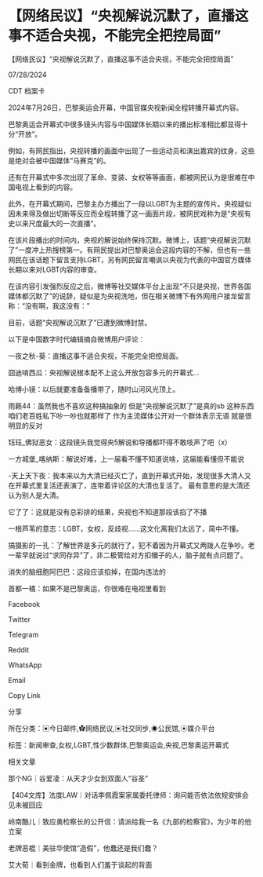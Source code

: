 # 【网络民议】“央视解说沉默了，直播这事不适合央视，不能完全把控局面”

【网络民议】“央视解说沉默了，直播这事不适合央视，不能完全把控局面”

07/28/2024

CDT 档案卡











2024年7月26日，巴黎奥运会开幕，中国官媒央视新闻全程转播开幕式内容。

巴黎奥运会开幕式中很多镜头内容与中国媒体长期以来的播出标准相比都显得十分“开放”。

例如，有网民指出，央视转播的画面中出现了一些运动员和演出嘉宾的纹身，这些是绝对会被中国媒体“马赛克”的。

还有在开幕式中多次出现了革命、变装、女权等等画面，都被网民认为是很难在中国电视上看到的内容。

此外，在开幕式期间，巴黎主办方播出了一段以LGBT为主题的宣传片。央视疑似因未来得及做出切断等反应而全程转播了这一画面片段，被网民戏称为是“央视有史以来尺度最大的一次直播”。

在该片段播出的时间内，央视的解说始终保持沉默。微博上，话题“央视解说沉默了”一度冲上热搜榜第一。有网民提出对巴黎奥运会这段内容的不解，但也有一些网民在该话题下留言支持LGBT，另有网民留言嘲讽以央视为代表的中国官方媒体长期以来对LGBT内容的审查。

在该内容引发强烈反应之后，微博等社交媒体平台上出现“不只是央视，世界各国媒体都沉默了”的说辞，疑似是为央视洗地，但在相关微博下有外网用户接龙留言称：“没有啊，我这没有：”

目前，话题“央视解说沉默了”已遭到微博封禁。

以下是中国数字时代编辑摘自微博用户评论：

一夜之秋-葵：直播这事不适合央视，不能完全把控局面。

囧迪啃西瓜：央视解说根本配不上这么开放包容多元的开幕式…

哈博小镜：以后就要准备备播带了，随时山河风光顶上。

雨籁44：虽然我也不喜欢这种搞抽象的 但是“央视解说沉默了”是真的sb 这种东西咱们老百姓私下吵一吵也就那样了 作为主流媒体公开对一个群体表示无语 就是很明显的反对

钰珏_佛狱恶女：这段镜头我觉得央5解说和导播都吓得不敢吱声了吧（x）

一方城堡_喀纳斯：解说好难，上一届看不懂不知道说啥，这届能看懂但不能说

-天上天下夜：我本来以为大清已经灭亡了，直到开幕式开始，发现很多大清人又在开幕式里复活还表演了，连带着评论区的大清也复活了。 最有意思的是大清还认为别人是大清。

它了了：这就是没有总彩排的结果，央视也不知道那段该掐了不播

一根芦苇的意志：LGBT，女权，反歧视……这文化离我们太远了，简中不懂。

搞摄影的一孔：了解世界是多元的就行了，犯不着因为开幕式又两拨人在争吵。老一辈早就说过“求同存异”了，非二极管给对方扣帽子的人，脑子就有点问题了。

消失的脑细胞阿巴巴：这段应该掐掉，在国内违法的

首都一橘：如果不是巴黎奥运，你很难在电视里看到

Facebook

Twitter

Telegram

Reddit

WhatsApp

Email

Copy Link

分享

所在分类：▣今日邮件,✿网络民议,▣社交同步,◉公民馆,⦿媒介平台

标签：新闻审查,女权,LGBT,性少数群体,巴黎奥运会,央视,巴黎奥运开幕式

相关文章

那个NG｜谷爱凌：从天才少女到双面人“谷圣”

【404文库】法度LAW｜对话李佩霞案家属委托律师：询问能否依法依规安排会见未被回应

岭南酷儿｜致应勇检察长的公开信：请派给我一名《九部的检察官》，为少年的他立案

老牌恶棍｜美驻华使馆“造假”，他蠢还是我们蠢？

艾大荀｜看到金牌，也看到人们羞于谈起的背面